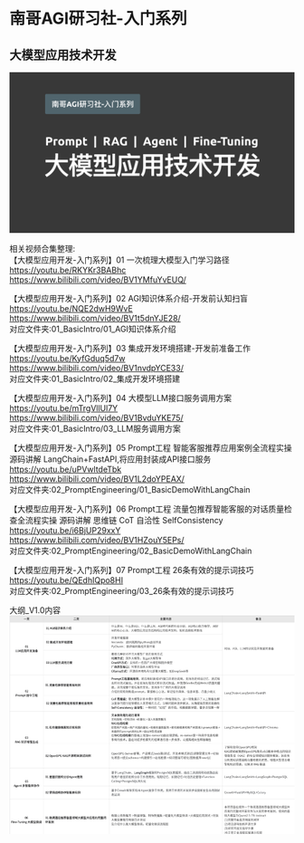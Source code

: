 # 南哥AGI研习社-入门系列   
## 大模型应用技术开发          
<img src="./other/01.png" alt="这是一张图片" width="600" />                      

相关视频合集整理:              
【大模型应用开发-入门系列】01 一次梳理大模型入门学习路径                 
https://youtu.be/RKYKr3BABhc                 
https://www.bilibili.com/video/BV1YMfuYvEUQ/                     

【大模型应用开发-入门系列】02 AGI知识体系介绍-开发前认知扫盲          
https://youtu.be/NQE2dwH9WvE                   
https://www.bilibili.com/video/BV1t5dnYJE28/                
对应文件夹:01_BasicIntro/01_AGI知识体系介绍        

【大模型应用开发-入门系列】03 集成开发环境搭建-开发前准备工作            
https://youtu.be/KyfGduq5d7w           
https://www.bilibili.com/video/BV1nvdpYCE33/              
对应文件夹:01_BasicIntro/02_集成开发环境搭建                     

【大模型应用开发-入门系列】04 大模型LLM接口服务调用方案              
https://youtu.be/mTrgVllUl7Y                 
https://www.bilibili.com/video/BV1BvduYKE75/                   
对应文件夹:01_BasicIntro/03_LLM服务调用方案                  

【大模型应用开发-入门系列】05 Prompt工程 智能客服推荐应用案例全流程实操 源码讲解 LangChain+FastAPI,将应用封装成API接口服务                   
https://youtu.be/uPVwltdeTbk                  
https://www.bilibili.com/video/BV1L2doYPEAX/               
对应文件夹:02_PromptEngineering/01_BasicDemoWithLangChain                

【大模型应用开发-入门系列】06 Prompt工程 流量包推荐智能客服的对话质量检查全流程实操 源码讲解 思维链 CoT 自洽性 SelfConsistency          
https://youtu.be/i6BjUP29xxY          
https://www.bilibili.com/video/BV1HZouY5EPs/                
对应文件夹:02_PromptEngineering/02_BasicDemoWithLangChain              

【大模型应用开发-入门系列】07 Prompt工程 26条有效的提示词技巧               
https://youtu.be/QEdhIQpo8HI               
对应文件夹:02_PromptEngineering/03_26条有效的提示词技巧                  

大纲_V1.0内容                                   
<img src="./other/02.png" alt="这是一张图片" width="900" />              

          









